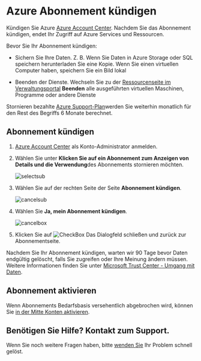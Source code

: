 <properties
    pageTitle="Azure kündigen | Microsoft Azure"
    description="Beschreibt, wie Sie Azure, wie kostenlose Testversion-Abonnement kündigen"
    services=""
    documentationCenter=""
    authors="genlin"
    manager="mbaldwin"
    editor=""
    tags="billing"
    />

<tags
    ms.service="billing"
    ms.workload="na"
    ms.tgt_pltfrm="na"
    ms.devlang="na"
    ms.topic="article"
    ms.date="09/26/2016"
    ms.author="genli"/>

# <a name="cancel-your-azure-subscription"></a>Azure Abonnement kündigen

Kündigen Sie Azure [Azure Account Center](https://account.windowsazure.com/subscriptions). Nachdem Sie das Abonnement kündigen, endet Ihr Zugriff auf Azure Services und Ressourcen.

Bevor Sie Ihr Abonnement kündigen:

- Sichern Sie Ihre Daten. Z. B. Wenn Sie Daten in Azure Storage oder SQL speichern herunterladen Sie eine Kopie. Wenn Sie einen virtuellen Computer haben, speichern Sie ein Bild lokal

- Beenden der Dienste. Wechseln Sie zu der [Ressourcenseite im Verwaltungsportal](https://ms.portal.azure.com/?flight=1#blade/HubsExtension/Resources/resourceType/Microsoft.Resources%2Fresources) **Beenden** alle ausgeführten virtuellen Maschinen, Programme oder andere Dienste

Stornieren bezahlte [Azure Support-Plan](https://azure.microsoft.com/support/plans/)werden Sie weiterhin monatlich für den Rest des Begriffs 6 Monate berechnet.

## <a name="cancel-subscription"></a>Abonnement kündigen

1. [Azure Account Center](https://account.windowsazure.com/subscriptions) als Konto-Administrator anmelden.

2. Wählen Sie unter **Klicken Sie auf ein Abonnement zum Anzeigen von Details und die Verwendung**des Abonnements stornieren möchten. 

    ![selectsub](./media/billing-how-to-cancel-azure-subscription/Selectsub.png)

3. Wählen Sie auf der rechten Seite der Seite **Abonnement kündigen**.
    
    ![cancelsub](./media/billing-how-to-cancel-azure-subscription/cancelsub.png)

4. Wählen Sie **Ja, mein Abonnement kündigen**.
    
    ![cancelbox](./media/billing-how-to-cancel-azure-subscription/cancelbox.png)

5. Klicken Sie auf ![CheckBox](./media/billing-how-to-cancel-azure-subscription/checkbutton.png) Das Dialogfeld schließen und zurück zur Abonnementseite.

Nachdem Sie Ihr Abonnement kündigen, warten wir 90 Tage bevor Daten endgültig gelöscht, falls Sie zugreifen oder Ihre Meinung ändern müssen. Weitere Informationen finden Sie unter [Microsoft Trust Center - Umgang mit Daten](https://go.microsoft.com/fwLink/p/?LinkID=822930&clcid=0x409).

## <a name="reactivate-subscription"></a>Abonnement aktivieren

Wenn Abonnements Bedarfsbasis versehentlich abgebrochen wird, können Sie [in der Mitte Konten aktivieren](billing-subscription-become-disable.md#how-to-re-enable-non-pay-as-you-go-subscriptions).

## <a name="need-help-contact-support"></a>Benötigen Sie Hilfe? Kontakt zum Support.

Wenn Sie noch weitere Fragen haben, bitte [wenden Sie](https://portal.azure.com/?#blade/Microsoft_Azure_Support/HelpAndSupportBlade) Ihr Problem schnell gelöst.
